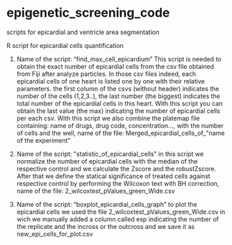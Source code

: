 # epigenetic_screening_code
scripts for epicardial and ventricle area segmentation


R script for epicardial cells quantification 

1) Name of the script: “find_max_cell_epicardium”
This script is needed to obtain the exact number of epicardial cells from the csv file obtained from Fiji after analyze particles.
In those csv files indeed, each epicardial cells of one heart is listed one by one with their relative parameters. the first column of the csvs (without header) indicates the number of the cells (1,2,3..), the last number (the biggest) indicates the total number of the epicardial cells in this heart. With this script you can obtain the last value (the max) indicating the number of epicardial cells per each csv.
With this script we also combine the platemap file containing: name of drugs, drug code, concentration..., with the number of cells and the well, name of the file: Merged_epicardial_cells_of_"name of the experiment"


2) Name of the script: "statistic_of_epicardial_cells"
in this script we normalize the number of epicardial cells with the median of the respective control and we calculate the Zscore and the robustZscore.
After that we define the statical significance of treated cells against respective control by performing the Wilcoxon text with BH correction, name of the file: 2_wilcoxtest_pValues_green_Wide.csv

3) Name of the script: “boxplot_epicardial_cells_graph”
to plot the epicardial cells we used the file 2_wilcoxtest_pValues_green_Wide.csv in wich we manually added a column called esp indicating the number of the replicate and the incross or the outcross and we save it as new_epi_cells_for_plot.csv






